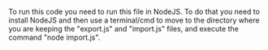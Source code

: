 To run this code you need to run this file in NodeJS. To do that you need to install NodeJS and then use 
a terminal/cmd to move to the directory where you are keeping the "export.js" and "import.js" files, and 
execute the command "node import.js".
